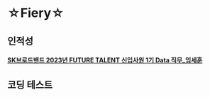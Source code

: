 # ☆Fiery☆

## 인적성
#### [SK브로드밴드 2023년 FUTURE TALENT 신입사원 1기 Data 직무_임세훈](https://github.com/Sehun-github/Fiery/tree/main/%ED%9A%8C%EC%82%AC/%EC%9D%B8%EC%A0%81%EC%84%B1/SK브로드밴드_SKCT_Data직무)

## 코딩 테스트
